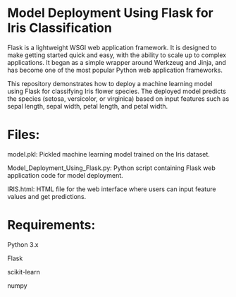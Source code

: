# Model Deployment Using Flask for Iris Classification
Flask is a lightweight WSGI web application framework. It is designed to make getting started quick and easy, with the ability to scale up to complex applications. It began as a simple wrapper around Werkzeug and Jinja, and has become one of the most popular Python web application frameworks.

This repository demonstrates how to deploy a machine learning model using Flask for classifying Iris flower species. The deployed model predicts the species (setosa, versicolor, or virginica) based on input features such as sepal length, sepal width, petal length, and petal width.

# Files:
model.pkl:
Pickled machine learning model trained on the Iris dataset.

Model_Deployment_Using_Flask.py: 
Python script containing Flask web application code for model deployment.

IRIS.html: 
HTML file for the web interface where users can input feature values and get predictions.
# Requirements:
Python 3.x

Flask

scikit-learn

numpy

